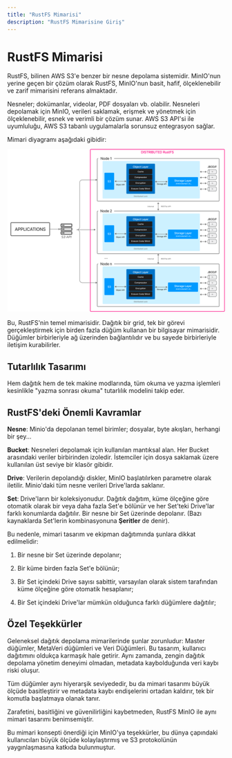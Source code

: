 ```yaml
---
title: "RustFS Mimarisi"
description: "RustFS Mimarisine Giriş"
---
```


# RustFS Mimarisi

RustFS, bilinen AWS S3'e benzer bir nesne depolama sistemidir. MinIO'nun yerine geçen bir çözüm olarak RustFS, MinIO'nun basit, hafif, ölçeklenebilir ve zarif mimarisini referans almaktadır.

Nesneler; dokümanlar, videolar, PDF dosyaları vb. olabilir. Nesneleri depolamak için MinIO, verileri saklamak, erişmek ve yönetmek için ölçeklenebilir, esnek ve verimli bir çözüm sunar. AWS S3 API'si ile uyumluluğu, AWS S3 tabanlı uygulamalarla sorunsuz entegrasyon sağlar.

Mimari diyagramı aşağıdaki gibidir:

![RustFS Mimari Diyagramı](./images/s2-1.png)

Bu, RustFS'nin temel mimarisidir. Dağıtık bir grid, tek bir görevi gerçekleştirmek için birden fazla düğüm kullanan bir bilgisayar mimarisidir. Düğümler birbirleriyle ağ üzerinden bağlantılıdır ve bu sayede birbirleriyle iletişim kurabilirler.

## Tutarlılık Tasarımı

Hem dağıtık hem de tek makine modlarında, tüm okuma ve yazma işlemleri kesinlikle "yazma sonrası okuma" tutarlılık modelini takip eder.

## RustFS'deki Önemli Kavramlar

**Nesne**: Minio'da depolanan temel birimler; dosyalar, byte akışları, herhangi bir şey...

**Bucket**: Nesneleri depolamak için kullanılan mantıksal alan. Her Bucket arasındaki veriler birbirinden izoledir. İstemciler için dosya saklamak üzere kullanılan üst seviye bir klasör gibidir.

**Drive**: Verilerin depolandığı diskler, MinIO başlatılırken parametre olarak iletilir. Minio'daki tüm nesne verileri Drive'larda saklanır.

**Set**: Drive'ların bir koleksiyonudur. Dağıtık dağıtım, küme ölçeğine göre otomatik olarak bir veya daha fazla Set'e bölünür ve her Set'teki Drive'lar farklı konumlarda dağıtılır. Bir nesne bir Set üzerinde depolanır. (Bazı kaynaklarda Set'lerin kombinasyonuna **Şeritler** de denir).

Bu nedenle, mimari tasarım ve ekipman dağıtımında şunlara dikkat edilmelidir:

1. Bir nesne bir Set üzerinde depolanır;

2. Bir küme birden fazla Set'e bölünür;

3. Bir Set içindeki Drive sayısı sabittir, varsayılan olarak sistem tarafından küme ölçeğine göre otomatik hesaplanır;

4. Bir Set içindeki Drive'lar mümkün olduğunca farklı düğümlere dağıtılır;

## Özel Teşekkürler

Geleneksel dağıtık depolama mimarilerinde şunlar zorunludur: Master düğümler, MetaVeri düğümleri ve Veri Düğümleri. Bu tasarım, kullanıcı dağıtımını oldukça karmaşık hale getirir. Aynı zamanda, zengin dağıtık depolama yönetim deneyimi olmadan, metadata kaybolduğunda veri kaybı riski oluşur.

Tüm düğümler aynı hiyerarşik seviyededir, bu da mimari tasarımı büyük ölçüde basitleştirir ve metadata kaybı endişelerini ortadan kaldırır, tek bir komutla başlatmaya olanak tanır.

Zarafetini, basitliğini ve güvenilirliğini kaybetmeden, RustFS MinIO ile aynı mimari tasarımı benimsemiştir.

Bu mimari konsepti önerdiği için MinIO'ya teşekkürler, bu dünya çapındaki kullanıcıları büyük ölçüde kolaylaştırmış ve S3 protokolünün yaygınlaşmasına katkıda bulunmuştur.